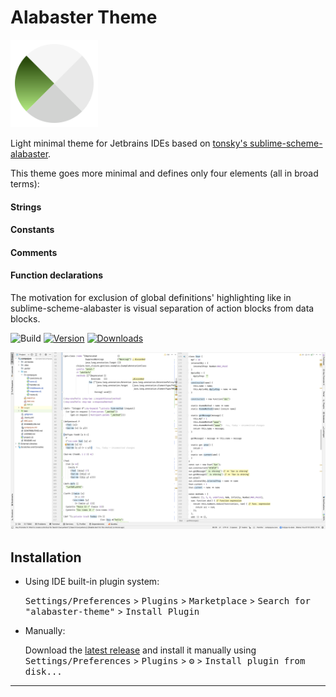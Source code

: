 # [](https://)Alabaster Theme

<img src="./src/main/resources/META-INF/pluginIcon.svg" width="140">

<!-- Plugin description -->

Light minimal theme for Jetbrains IDEs based on [tonsky's sublime-scheme-alabaster](https://github.com/tonsky/sublime-scheme-alabaster).

This theme goes more minimal and defines only four elements (all in broad terms):

#### Strings

#### Constants

#### Comments

#### Function declarations

The motivation for exclusion of global definitions' highlighting like in sublime-scheme-alabaster  is visual separation of action blocks from data blocks.

<!-- Plugin description end -->

![Build](https://github.com/vlnabatov/alabaster-theme/workflows/Build/badge.svg)
[![Version](https://img.shields.io/jetbrains/plugin/v/20748-alabaster-theme.svg)](https://plugins.jetbrains.com/plugin/PLUGIN_ID)
[![Downloads](https://img.shields.io/jetbrains/plugin/d/20748-alabaster-theme.svg)](https://plugins.jetbrains.com/plugin/PLUGIN_ID)

![](screenshot.png)

## Installation

- Using IDE built-in plugin system:

  <kbd>Settings/Preferences</kbd> > <kbd>Plugins</kbd> > <kbd>Marketplace</kbd> > <kbd>Search for "alabaster-theme"</kbd> >
  <kbd>Install Plugin</kbd>
- Manually:

  Download the [latest release](https://github.com/vlnabatov/alabaster-theme/releases) and install it manually using
  <kbd>Settings/Preferences</kbd> > <kbd>Plugins</kbd> > <kbd>⚙️</kbd> > <kbd>Install plugin from disk...</kbd>

---
